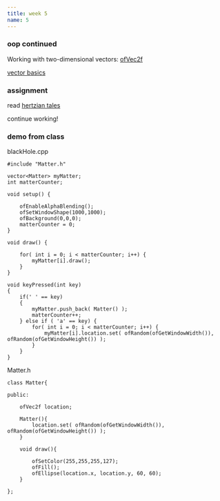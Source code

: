```yaml
---
title: week 5
name: 5
---
```


<h3 class="text-muted">oop continued</h3>

Working with two-dimensional vectors: <a href="http://www.openframeworks.cc/documentation/math/ofVec2f.html" target="_blank" class="inline">ofVec2f</a>

<a href="http://www.openframeworks.cc/tutorials/c++%20concepts/001_stl_vectors_basic.html" target="_blank" class="inline">vector basics</a>

<h3 class="text-muted">assignment</h3>

read <a href="{{site.url}}/media/pdfs/HertzianTales.pdf" class="inline" target="_blank">hertzian tales</a>

continue working!

<h3 class="text-muted">demo from class</h3>

blackHole.cpp

	#include "Matter.h"

	vector<Matter> myMatter;
	int matterCounter;

	void setup() {
		
		ofEnableAlphaBlending();
		ofSetWindowShape(1000,1000);
		ofBackground(0,0,0);
		matterCounter = 0;
	}

	void draw() {
		
		for( int i = 0; i < matterCounter; i++) {
		    myMatter[i].draw();
		}
	}

	void keyPressed(int key)
	{
	    if(' ' == key)
	    {
	        myMatter.push_back( Matter() );
	        matterCounter++;
	    } else if ( 'a' == key) {
	        for( int i = 0; i < matterCounter; i++) {
	    	    myMatter[i].location.set( ofRandom(ofGetWindowWidth()), ofRandom(ofGetWindowHeight()) );
	    	}
	    }
	}
	

Matter.h

	class Matter{

	public:

	    ofVec2f location;

		Matter(){
	        location.set( ofRandom(ofGetWindowWidth()), ofRandom(ofGetWindowHeight()) );
		}	
		
		void draw(){
		  
		    ofSetColor(255,255,255,127);
		    ofFill();
		    ofEllipse(location.x, location.y, 60, 60);
		}
		
	};


